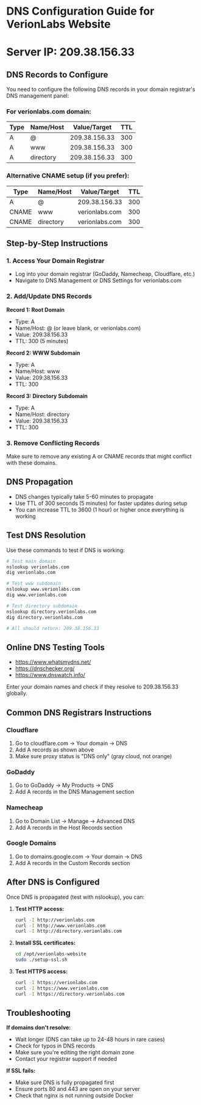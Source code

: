 # DNS Configuration Guide for VerionLabs Website
# Server IP: 209.38.156.33

## DNS Records to Configure

You need to configure the following DNS records in your domain registrar's DNS management panel:

### For verionlabs.com domain:

| Type | Name/Host | Value/Target | TTL |
|------|-----------|--------------|-----|
| A    | @         | 209.38.156.33 | 300 |
| A    | www       | 209.38.156.33 | 300 |
| A    | directory | 209.38.156.33 | 300 |

### Alternative CNAME setup (if you prefer):

| Type  | Name/Host | Value/Target      | TTL |
|-------|-----------|-------------------|-----|
| A     | @         | 209.38.156.33     | 300 |
| CNAME | www       | verionlabs.com    | 300 |
| CNAME | directory | verionlabs.com    | 300 |

## Step-by-Step Instructions

### 1. Access Your Domain Registrar
- Log into your domain registrar (GoDaddy, Namecheap, Cloudflare, etc.)
- Navigate to DNS Management or DNS Settings for verionlabs.com

### 2. Add/Update DNS Records

**Record 1: Root Domain**
- Type: A
- Name/Host: @ (or leave blank, or verionlabs.com)
- Value: 209.38.156.33
- TTL: 300 (5 minutes)

**Record 2: WWW Subdomain**
- Type: A
- Name/Host: www
- Value: 209.38.156.33
- TTL: 300

**Record 3: Directory Subdomain**
- Type: A
- Name/Host: directory
- Value: 209.38.156.33
- TTL: 300

### 3. Remove Conflicting Records
Make sure to remove any existing A or CNAME records that might conflict with these domains.

## DNS Propagation

- DNS changes typically take 5-60 minutes to propagate
- Use TTL of 300 seconds (5 minutes) for faster updates during setup
- You can increase TTL to 3600 (1 hour) or higher once everything is working

## Test DNS Resolution

Use these commands to test if DNS is working:

```bash
# Test main domain
nslookup verionlabs.com
dig verionlabs.com

# Test www subdomain
nslookup www.verionlabs.com
dig www.verionlabs.com

# Test directory subdomain
nslookup directory.verionlabs.com
dig directory.verionlabs.com

# All should return: 209.38.156.33
```

## Online DNS Testing Tools

- https://www.whatsmydns.net/
- https://dnschecker.org/
- https://www.dnswatch.info/

Enter your domain names and check if they resolve to 209.38.156.33 globally.

## Common DNS Registrars Instructions

### Cloudflare
1. Go to cloudflare.com → Your domain → DNS
2. Add A records as shown above
3. Make sure proxy status is "DNS only" (gray cloud, not orange)

### GoDaddy
1. Go to GoDaddy → My Products → DNS
2. Add A records in the DNS Management section

### Namecheap
1. Go to Domain List → Manage → Advanced DNS
2. Add A records in the Host Records section

### Google Domains
1. Go to domains.google.com → Your domain → DNS
2. Add A records in the Custom Records section

## After DNS is Configured

Once DNS is propagated (test with nslookup), you can:

1. **Test HTTP access:**
   ```bash
   curl -I http://verionlabs.com
   curl -I http://www.verionlabs.com
   curl -I http://directory.verionlabs.com
   ```

2. **Install SSL certificates:**
   ```bash
   cd /opt/verionlabs-website
   sudo ./setup-ssl.sh
   ```

3. **Test HTTPS access:**
   ```bash
   curl -I https://verionlabs.com
   curl -I https://www.verionlabs.com
   curl -I https://directory.verionlabs.com
   ```

## Troubleshooting

**If domains don't resolve:**
- Wait longer (DNS can take up to 24-48 hours in rare cases)
- Check for typos in DNS records
- Make sure you're editing the right domain zone
- Contact your registrar support if needed

**If SSL fails:**
- Make sure DNS is fully propagated first
- Ensure ports 80 and 443 are open on your server
- Check that nginx is not running outside Docker